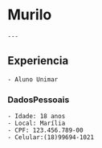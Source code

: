 # Murilo    

    ---

## Experiencia

    - Aluno Unimar
    
### DadosPessoais

    - Idade: 18 anos
    - Local: Marília
    - CPF: 123.456.789-00
    - Celular:(18)99694-1021